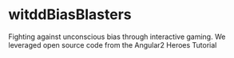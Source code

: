 # witddBiasBlasters
Fighting against unconscious bias through interactive gaming.
We leveraged open source code from the Angular2 Heroes Tutorial 
